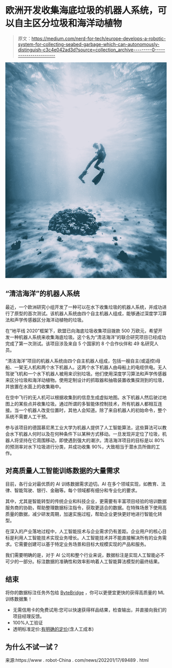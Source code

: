 # 欧洲开发收集海底垃圾的机器人系统，可以自主区分垃圾和海洋动植物

> 原文：<https://medium.com/nerd-for-tech/europe-develops-a-robotic-system-for-collecting-seabed-garbage-which-can-autonomously-distinguish-c3c4e042ad3d?source=collection_archive---------0----------------------->

![](img/91cd9c9c81986a76bdab70241e9cfc1c.png)

## “清洁海洋”的机器人系统

最近，一个欧洲研究小组开发了一种可以在水下收集垃圾的机器人系统，并成功进行了原型的首次测试。该机器人系统由四个自主机器人组成，能够通过深度学习算法和声学传感器区分海洋动植物的垃圾。

在“地平线 2020”框架下，欧盟已向海底垃圾收集项目拨款 500 万欧元，希望开发一种机器人系统来收集海底垃圾。这个名为“清洁海洋”的联合研究项目已经成功完成了第一次测试。该项目涉及来自 5 个国家的 8 个合作伙伴和 49 名研究人员。

“清洁海洋”项目的机器人系统由四个自主机器人组成，包括一艘自主(或遥控)母船、一架无人机和两个水下机器人。这两个水下机器人由母船上的电缆供电。无人驾驶飞机和一个水下机器人被用来识别垃圾。他们使用深度学习算法和声学传感器来区分垃圾和海洋动植物。使用定制设计的抓取器和抽吸装置收集探测到的垃圾，并放置在水面上的收集箱中。

在空中飞行的无人机可以根据收集到的信息生成虚拟地图。水下机器人然后驶过地图上的某些点并收集垃圾。通过所谓的多智能体控制技术，所有机器人都相互连接。当一个机器人改变位置时，其他人会知道。除了来自机器人的初始命令，整个系统不需要人工干预。

参与该项目的德国慕尼黑工业大学为机器人提供了人工智能算法，这些算法可以教会水下机器人何时以及在何种条件下以某种方式移动。一旦发现并定位了垃圾，机器人将坚持在它周围移动，即使遇到强大的潮汐。清洁海洋项目的目标是以 80%的预测率对水下垃圾进行分类，并成功收集 90%，大致相当于潜水员所做的工作。

## 对高质量人工智能训练数据的大量需求

目前，各行业对最优质的 AI 训练数据需求迫切。AI 在多个领域实现，如教育、法律、智能驾驶、银行、金融等。每个领域都有细分和专业化的要求。

其中，尤其是智能转型的传统企业和科技企业，更需要有丰富项目经验的培训数据服务商的协助，帮助整理数据标注指令，获取更适合的数据。在特殊场景下使用高质量的数据，减少研发周期，加速实施过程，帮助企业更快更好地进行智能化转型。

在深入的产业落地过程中，人工智能技术与企业需求仍有差距。企业用户的核心目标是利用人工智能技术实现业务增长。人工智能技术并不能直接解决所有的业务需求。它需要创建可以基于特定业务场景和目标大规模实现的产品和服务。

我们需要明确的是，对于 AI 公司和整个行业来说，数据标注是实现人工智能必不可少的一部分。标注数据的准确性和效率影响着人工智能算法模型的最终结果。

## 结束

将你的数据标注任务外包给 [ByteBridge](https://tinyurl.com/ytb2bkwf) ，你可以更便宜更快的获得高质量的 ML 训练数据集！

*   无需信用卡的免费试用:您可以快速获得样品结果，检查输出，并直接向我们的项目经理反馈。
*   100%人工验证
*   透明标准定价:[有明确的定价](https://www.bytebridge.io/#/?module=price)(含人工成本)

## 为什么不试一试？

来源:https://www . robot-China . com/news/202201/17/69489 . html